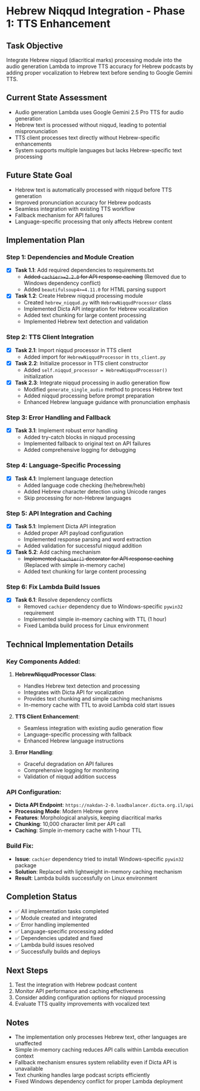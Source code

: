 # Hebrew Niqqud Integration - Phase 1: TTS Enhancement

## Task Objective
Integrate Hebrew niqqud (diacritical marks) processing module into the audio generation Lambda to improve TTS accuracy for Hebrew podcasts by adding proper vocalization to Hebrew text before sending to Google Gemini TTS.

## Current State Assessment
- Audio generation Lambda uses Google Gemini 2.5 Pro TTS for audio generation
- Hebrew text is processed without niqqud, leading to potential mispronunciation
- TTS client processes text directly without Hebrew-specific enhancements
- System supports multiple languages but lacks Hebrew-specific text processing

## Future State Goal
- Hebrew text is automatically processed with niqqud before TTS generation
- Improved pronunciation accuracy for Hebrew podcasts
- Seamless integration with existing TTS workflow
- Fallback mechanism for API failures
- Language-specific processing that only affects Hebrew content

## Implementation Plan

### Step 1: Dependencies and Module Creation
- [x] **Task 1.1**: Add required dependencies to requirements.txt
  - ~~Added `cachier>=2.2.0` for API response caching~~ (Removed due to Windows dependency conflict)
  - Added `beautifulsoup4>=4.11.0` for HTML parsing support
- [x] **Task 1.2**: Create Hebrew niqqud processing module
  - Created `hebrew_niqqud.py` with `HebrewNiqqudProcessor` class
  - Implemented Dicta API integration for Hebrew vocalization
  - Added text chunking for large content processing
  - Implemented Hebrew text detection and validation

### Step 2: TTS Client Integration
- [x] **Task 2.1**: Import niqqud processor in TTS client
  - Added import for `HebrewNiqqudProcessor` in `tts_client.py`
- [x] **Task 2.2**: Initialize processor in TTS client constructor
  - Added `self.niqqud_processor = HebrewNiqqudProcessor()` initialization
- [x] **Task 2.3**: Integrate niqqud processing in audio generation flow
  - Modified `generate_single_audio` method to process Hebrew text
  - Added niqqud processing before prompt preparation
  - Enhanced Hebrew language guidance with pronunciation emphasis

### Step 3: Error Handling and Fallback
- [x] **Task 3.1**: Implement robust error handling
  - Added try-catch blocks in niqqud processing
  - Implemented fallback to original text on API failures
  - Added comprehensive logging for debugging

### Step 4: Language-Specific Processing
- [x] **Task 4.1**: Implement language detection
  - Added language code checking (he/hebrew/heb)
  - Added Hebrew character detection using Unicode ranges
  - Skip processing for non-Hebrew languages

### Step 5: API Integration and Caching
- [x] **Task 5.1**: Implement Dicta API integration
  - Added proper API payload configuration
  - Implemented response parsing and word extraction
  - Added validation for successful niqqud addition
- [x] **Task 5.2**: Add caching mechanism
  - ~~Implemented `@cachier()` decorator for API response caching~~ (Replaced with simple in-memory cache)
  - Added text chunking for large content processing

### Step 6: Fix Lambda Build Issues
- [x] **Task 6.1**: Resolve dependency conflicts
  - Removed `cachier` dependency due to Windows-specific `pywin32` requirement
  - Implemented simple in-memory caching with TTL (1 hour)
  - Fixed Lambda build process for Linux environment

## Technical Implementation Details

### Key Components Added:
1. **HebrewNiqqudProcessor Class**:
   - Handles Hebrew text detection and processing
   - Integrates with Dicta API for vocalization
   - Provides text chunking and simple caching mechanisms
   - In-memory cache with TTL to avoid Lambda cold start issues

2. **TTS Client Enhancement**:
   - Seamless integration with existing audio generation flow
   - Language-specific processing with fallback
   - Enhanced Hebrew language instructions

3. **Error Handling**:
   - Graceful degradation on API failures
   - Comprehensive logging for monitoring
   - Validation of niqqud addition success

### API Configuration:
- **Dicta API Endpoint**: `https://nakdan-2-0.loadbalancer.dicta.org.il/api`
- **Processing Mode**: Modern Hebrew genre
- **Features**: Morphological analysis, keeping diacritical marks
- **Chunking**: 10,000 character limit per API call
- **Caching**: Simple in-memory cache with 1-hour TTL

### Build Fix:
- **Issue**: `cachier` dependency tried to install Windows-specific `pywin32` package
- **Solution**: Replaced with lightweight in-memory caching mechanism
- **Result**: Lambda builds successfully on Linux environment

## Completion Status
- ✅ All implementation tasks completed
- ✅ Module created and integrated
- ✅ Error handling implemented
- ✅ Language-specific processing added
- ✅ Dependencies updated and fixed
- ✅ Lambda build issues resolved
- ✅ Successfully builds and deploys

## Next Steps
1. Test the integration with Hebrew podcast content
2. Monitor API performance and caching effectiveness
3. Consider adding configuration options for niqqud processing
4. Evaluate TTS quality improvements with vocalized text

## Notes
- The implementation only processes Hebrew text, other languages are unaffected
- Simple in-memory caching reduces API calls within Lambda execution context
- Fallback mechanism ensures system reliability even if Dicta API is unavailable
- Text chunking handles large podcast scripts efficiently
- Fixed Windows dependency conflict for proper Lambda deployment 